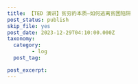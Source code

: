 ```yaml
---
title: 【TED 演讲】贫穷的本质—如何逃离贫困陷阱
post_status: publish
skip_file: yes
post_date: 2023-12-29T04:10:00.000Z
taxonomy:
  category:
        - log
  post_tag:

post_excerpt: 
---
```

